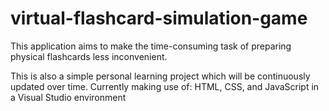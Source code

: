 # virtual-flashcard-simulation-game
This application aims to make the time-consuming task of preparing physical flashcards less inconvenient.

This is also a simple personal learning project which will be continuously updated over time.
Currently making use of: HTML, CSS, and JavaScript in a Visual Studio environment
